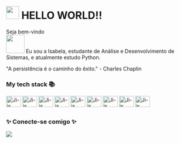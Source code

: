 # <img src="https://media.giphy.com/media/hvRJCLFzcasrR4ia7z/giphy.gif" width="35"> HELLO WORLD!!
Seja bem-vindo    
<img src="https://media.giphy.com/media/fAbbq1tF99d0uiizsr/giphy.gif" width="50">
Eu sou a Isabela, estudante de Análise e Desenvolvimento de Sistemas, e atualmente estudo Python.

"A persistência é o caminho do êxito." - Charles Chaplin


<h3>My tech stack 📚</h3>
<div>
  <img align="center" alt="Ji-js" height="30" width="40" src="https://cdn.jsdelivr.net/gh/devicons/devicon/icons/java/java-original.svg" />
  <img align="center" alt="Ji-js" height="30" width="40" src="https://cdn.jsdelivr.net/gh/devicons/devicon/icons/html5/html5-original.svg" />
  <img align="center" alt="Ji-js" height="30" width="40" src="https://cdn.jsdelivr.net/gh/devicons/devicon/icons/css3/css3-original.svg" />
  <img align="center" alt="Ji-js" height="30" width="40" src="https://cdn.jsdelivr.net/gh/devicons/devicon/icons/javascript/javascript-original.svg" />
   <img align="center" alt="Ji-js" height="30" width="40" src= "https://cdn.jsdelivr.net/gh/devicons/devicon/icons/python/python-original.svg" />
  <img align="center" alt="Ji-js" height="30" width="40" src="https://cdn.jsdelivr.net/gh/devicons/devicon/icons/mysql/mysql-original-wordmark.svg" />
  <img align="center" alt="Ji-js" height="30" width="40" src="https://cdn.jsdelivr.net/gh/devicons/devicon/icons/spring/spring-original.svg" />
    <img align="center" alt="Ji-js" height="30" width="40" src="https://cdn.jsdelivr.net/gh/devicons/devicon/icons/git/git-plain.svg" />
 <img align="center" alt="Ji-js" height="30" width="40" src="https://cdn.jsdelivr.net/gh/devicons/devicon/icons/figma/figma-original.svg" /> 
    <!--  <img align="center" alt="Ji-js" height="30" width="40" src="https://cdn.jsdelivr.net/gh/devicons/devicon/icons/materialui/materialui-plain.svg" /> -->
</div>

##
<h3>✨ Conecte-se comigo ✨</h3>
<div>
  <a href="https://www.linkedin.com/in/isabela-soares-4b148822b/" target="_blank"><img src="https://img.shields.io/badge/LinkedIn-0077B5?style=for-the-badge&logo=linkedin&logoColor=white" target="_blank"></a> 


<!--
**jihye83/jihye83** is a ✨ _special_ ✨ repository because its `README.md` (this file) appears on your GitHub profile.
Here are some ideas to get you started:

- 🔭 I’m currently working on ...
- 🌱 I’m currently learning ...
- 👯 I’m looking to collaborate on ...
- 🤔 I’m looking for help with ...
- 💬 Ask me about ...
- 📫 How to reach me: ...
- 😄 Pronouns: ...
- ⚡ Fun fact: ...
-->
